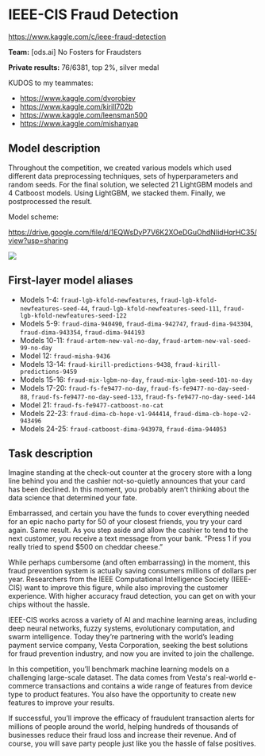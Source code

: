 # IEEE-CIS Fraud Detection
https://www.kaggle.com/c/ieee-fraud-detection

**Team:** [ods.ai] No Fosters for Fraudsters

**Private results:** 76/6381, top 2%, silver medal

KUDOS to my teammates:
  - https://www.kaggle.com/dvorobiev
  - https://www.kaggle.com/kirill702b
  - https://www.kaggle.com/leensman500
  - https://www.kaggle.com/mishanyap

## Model description

Throughout the competition, we created various models which used different data preprocessing techniques, sets of hyperparameters and random seeds. For the final solution, we selected 21 LightGBM models and 4 Catboost models. Using LightGBM, we stacked them. Finally, we postprocessed the result.

Model scheme:

https://drive.google.com/file/d/1EQWsDyP7V6K2XOeDGuOhdNIidHqrHC35/view?usp=sharing

![](https://github.com/blacKitten13/kaggle-fraud-detection/blob/master/FraudDetection_Solution_Scheme.png?raw=true)

## First-layer model aliases

- Models 1-4: `fraud-lgb-kfold-newfeatures`, `fraud-lgb-kfold-newfeatures-seed-44`, `fraud-lgb-kfold-newfeatures-seed-111`, `fraud-lgb-kfold-newfeatures-seed-122`
- Models 5-9: `fraud-dima-940490`, `fraud-dima-942747`, `fraud-dima-943304`, `fraud-dima-943354`, `fraud-dima-944193`
- Models 10-11: `fraud-artem-new-val-no-day`, `fraud-artem-new-val-seed-99-no-day`
- Model 12: `fraud-misha-9436`
- Models 13-14: `fraud-kirill-predictions-9438`, `fraud-kirill-predictions-9459`
- Models 15-16: `fraud-mix-lgbm-no-day`, `fraud-mix-lgbm-seed-101-no-day`
- Models 17-20: `fraud-fs-fe9477-no-day`, `fraud-fs-fe9477-no-day-seed-88`, `fraud-fs-fe9477-no-day-seed-133`, `fraud-fs-fe9477-no-day-seed-144`
- Model 21: `fraud-fs-fe9477-catboost-no-cat`
- Models 22-23: `fraud-dima-cb-hope-v1-944414`, `fraud-dima-cb-hope-v2-943496`
- Models 24-25: `fraud-catboost-dima-943978`, `fraud-dima-944053`

## Task description
Imagine standing at the check-out counter at the grocery store with a long line behind you and the cashier not-so-quietly announces that your card has been declined. In this moment, you probably aren’t thinking about the data science that determined your fate.

Embarrassed, and certain you have the funds to cover everything needed for an epic nacho party for 50 of your closest friends, you try your card again. Same result. As you step aside and allow the cashier to tend to the next customer, you receive a text message from your bank. “Press 1 if you really tried to spend $500 on cheddar cheese.”

While perhaps cumbersome (and often embarrassing) in the moment, this fraud prevention system is actually saving consumers millions of dollars per year. Researchers from the IEEE Computational Intelligence Society (IEEE-CIS) want to improve this figure, while also improving the customer experience. With higher accuracy fraud detection, you can get on with your chips without the hassle.

IEEE-CIS works across a variety of AI and machine learning areas, including deep neural networks, fuzzy systems, evolutionary computation, and swarm intelligence. Today they’re partnering with the world’s leading payment service company, Vesta Corporation, seeking the best solutions for fraud prevention industry, and now you are invited to join the challenge.

In this competition, you’ll benchmark machine learning models on a challenging large-scale dataset. The data comes from Vesta's real-world e-commerce transactions and contains a wide range of features from device type to product features. You also have the opportunity to create new features to improve your results.

If successful, you’ll improve the efficacy of fraudulent transaction alerts for millions of people around the world, helping hundreds of thousands of businesses reduce their fraud loss and increase their revenue. And of course, you will save party people just like you the hassle of false positives.
